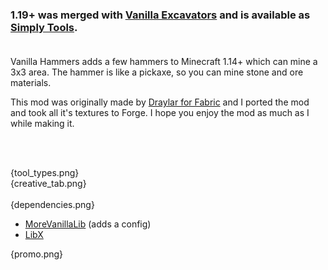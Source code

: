 ### **1.19+ was merged with [Vanilla Excavators]({mod_hoster}vanilla-excavators) and is available as [Simply Tools]({mod_hoster}simply-tools).**<br><br>

Vanilla Hammers adds a few hammers to Minecraft 1.14+ which can mine a 3x3 area. The hammer is like a pickaxe, so you can mine stone and ore materials.

This mod was originally made by [Draylar for Fabric](https://www.curseforge.com/minecraft/mc-mods/vanilla-hammers) and I ported the mod and took all it's textures to Forge. I hope you enjoy the mod as much as I while making it.


<br><br>

{tool_types.png}
<br>
{creative_tab.png}
<br><br>
{dependencies.png}

- [MoreVanillaLib]({mod_hoster}morevanillalib) (adds a config)
- [LibX]({mod_hoster}libx)

{promo.png}

